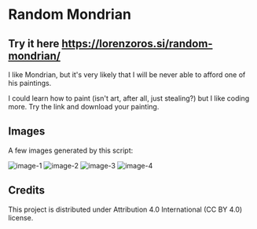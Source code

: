 # Random Mondrian

## Try it here https://lorenzoros.si/random-mondrian/

I like Mondrian, but it's very likely that I will be never able to afford one of his paintings.

I could learn how to paint (isn't art, after all, just stealing?) but I like coding more. Try the link and download your painting.

## Images
A few images generated by this script:

![image-1](https://github.com/lorossi/random-mondrian/blob/master/output/Mondrian-20264.png)
![image-2](https://github.com/lorossi/random-mondrian/blob/master/output/Mondrian-27155.png)
![image-3](https://github.com/lorossi/random-mondrian/blob/master/output/Mondrian-84571.png)
![image-4](https://github.com/lorossi/random-mondrian/blob/master/output/Mondrian-74019.png)

## Credits
This project is distributed under Attribution 4.0 International (CC BY 4.0) license.
